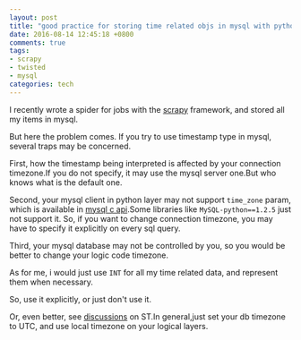 ```yaml
---
layout: post
title: "good practice for storing time related objs in mysql with python"
date: 2016-08-14 12:45:18 +0800
comments: true
tags:
- scrapy
- twisted
- mysql
categories: tech
---
```


I recently wrote a spider for jobs with the [scrapy][1] framework, and stored all my items in mysql.

But here the problem comes. If you try to use timestamp type in mysql, several traps may be concerned.

First, how the timestamp being interpreted is affected by your connection timezone.If you do not specify, it may use the mysql server one.But who knows what is the default one.

Second, your mysql client in python layer may not support `time_zone` param, which is available in [mysql c api][2].Some libraries like `MySQL-python==1.2.5` just not support it.
So, if you want to change connection timezone, you may have to specify it explicitly on every sql query.

Third, your mysql database may not be controlled by you, so you would be better to change your logic code timezone.

As for me, i would just use `INT` for all my time related data, and represent them when necessary.

So, use it explicitly, or just don't use it.

Or, even better, see [discussions][3] on ST.In general,just set your db timezone to UTC, and use local timezone on your logical layers.

[1]: http://scrapy.org/
[2]: https://dev.mysql.com/doc/connector-python/en/connector-python-connectargs.html
[3]: http://stackoverflow.com/questions/19023978/should-mysql-have-its-timezone-set-to-utc
